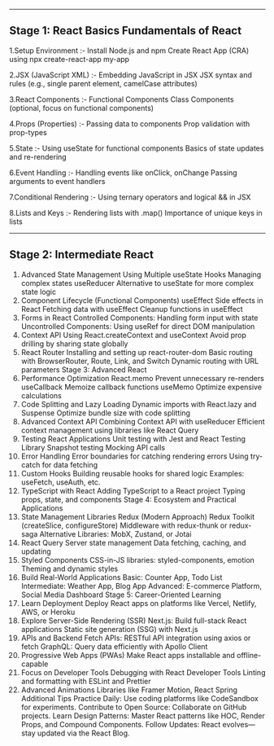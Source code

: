 -------------------------------------------------------------------------------------------------------
Stage 1: React Basics
Fundamentals of React
-------------------------------------------------------------------------------------------------------

1.Setup Environment :-
    Install Node.js and npm
    Create React App (CRA) using npx create-react-app my-app
   
2.JSX (JavaScript XML) :-
    Embedding JavaScript in JSX
    JSX syntax and rules (e.g., single parent element, camelCase attributes)
    
3.React Components :-
    Functional Components
    Class Components (optional, focus on functional components)
    
4.Props (Properties) :-
    Passing data to components
    Prop validation with prop-types
    
5.State :-
    Using useState for functional components
    Basics of state updates and re-rendering
    
6.Event Handling :-
    Handling events like onClick, onChange
    Passing arguments to event handlers
    
7.Conditional Rendering :-
    Using ternary operators and logical && in JSX
    
8.Lists and Keys :-
    Rendering lists with .map()
    Importance of unique keys in lists

------------------------------------------------------------------------------------------------------ 
Stage 2: Intermediate React
-------------------------------------------------------------------------------------------------------

1. Advanced State Management
Using Multiple useState Hooks
Managing complex states
useReducer
Alternative to useState for more complex state logic
2. Component Lifecycle (Functional Components)
useEffect
Side effects in React
Fetching data with useEffect
Cleanup functions in useEffect
3. Forms in React
Controlled Components:
Handling form input with state
Uncontrolled Components:
Using useRef for direct DOM manipulation
4. Context API
Using React.createContext and useContext
Avoid prop drilling by sharing state globally
5. React Router
Installing and setting up react-router-dom
Basic routing with BrowserRouter, Route, Link, and Switch
Dynamic routing with URL parameters
Stage 3: Advanced React
1. Performance Optimization
React.memo
Prevent unnecessary re-renders
useCallback
Memoize callback functions
useMemo
Optimize expensive calculations
2. Code Splitting and Lazy Loading
Dynamic imports with React.lazy and Suspense
Optimize bundle size with code splitting
3. Advanced Context API
Combining Context API with useReducer
Efficient context management using libraries like React Query
4. Testing React Applications
Unit testing with Jest and React Testing Library
Snapshot testing
Mocking API calls
5. Error Handling
Error boundaries for catching rendering errors
Using try-catch for data fetching
6. Custom Hooks
Building reusable hooks for shared logic
Examples: useFetch, useAuth, etc.
7. TypeScript with React
Adding TypeScript to a React project
Typing props, state, and components
Stage 4: Ecosystem and Practical Applications
1. State Management Libraries
Redux (Modern Approach)
Redux Toolkit (createSlice, configureStore)
Middleware with redux-thunk or redux-saga
Alternative Libraries:
MobX, Zustand, or Jotai
2. React Query
Server state management
Data fetching, caching, and updating
3. Styled Components
CSS-in-JS libraries: styled-components, emotion
Theming and dynamic styles
4. Build Real-World Applications
Basic: Counter App, Todo List
Intermediate: Weather App, Blog App
Advanced: E-commerce Platform, Social Media Dashboard
Stage 5: Career-Oriented Learning
1. Learn Deployment
Deploy React apps on platforms like Vercel, Netlify, AWS, or Heroku
2. Explore Server-Side Rendering (SSR)
Next.js: Build full-stack React applications
Static site generation (SSG) with Next.js
3. APIs and Backend
Fetch APIs: RESTful API integration using axios or fetch
GraphQL: Query data efficiently with Apollo Client
4. Progressive Web Apps (PWAs)
Make React apps installable and offline-capable
5. Focus on Developer Tools
Debugging with React Developer Tools
Linting and formatting with ESLint and Prettier
6. Advanced Animations
Libraries like Framer Motion, React Spring
Additional Tips
Practice Daily: Use coding platforms like CodeSandbox for experiments.
Contribute to Open Source: Collaborate on GitHub projects.
Learn Design Patterns: Master React patterns like HOC, Render Props, and Compound Components.
Follow Updates: React evolves—stay updated via the React Blog.
